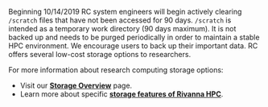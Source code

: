 Beginning 10/14/2019 RC system engineers will begin actively clearing `/scratch` files that have not been accessed for 90 days. `/scratch` is intended as a temporary work directory (90 days maximum).
It is not backed up and needs to be purged periodically in order to maintain a stable HPC environment. We encourage users to back up their important data.
RC offers several low-cost storage options to researchers.

For more information about research computing storage options:

- Visit our [**Storage Overview**](/userinfo/storage/) page.
- Learn more about specific [**storage features of Rivanna HPC**](/userinfo/hpc/storage/).
